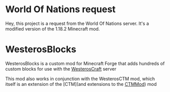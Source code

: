 # World Of Nations request

Hey, this project is a request from the World Of Nations server. It's a modified version of the 1.18.2 Minecraft mod.

# WesterosBlocks

WesterosBlocks is a custom mod for Minecraft Forge that adds hundreds of custom blocks for use with the [WesterosCraft](https://westeroscraft.com) server

This mod also works in conjunction with the WesterosCTM mod, which itself is an extension of the [CTM](and extensions to the [CTMMod](https://www.curseforge.com/minecraft/mc-mods/ctm)) mod
